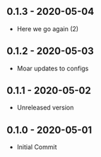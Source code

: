 ## 0.1.3 - 2020-05-04

- Here we go again (2)

## 0.1.2 - 2020-05-03

- Moar updates to configs

## 0.1.1 - 2020-05-02

- Unreleased version

## 0.1.0 - 2020-05-01

- Initial Commit
